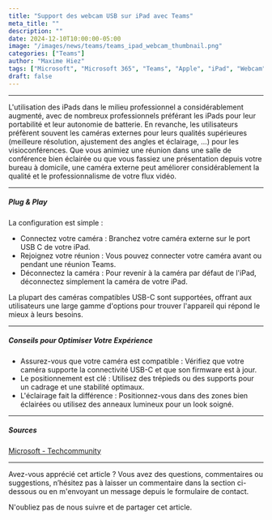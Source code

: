 ```yaml
---
title: "Support des webcam USB sur iPad avec Teams"
meta_title: ""
description: ""
date: 2024-12-10T10:00:00-05:00
image: "/images/news/teams/teams_ipad_webcam_thumbnail.png"
categories: ["Teams"]
author: "Maxime Hiez"
tags: ["Microsoft", "Microsoft 365", "Teams", "Apple", "iPad", "Webcam"]
draft: false
---
```

---

L'utilisation des iPads dans le milieu professionnel a considérablement augmenté, avec de nombreux professionnels préférant les iPads pour leur portabilité et leur autonomie de batterie. En revanche, les utilisateurs préfèrent souvent les caméras externes pour leurs qualités supérieures (meilleure résolution, ajustement des angles et éclairage, ...) pour les visioconférences. Que vous animiez une réunion dans une salle de conférence bien éclairée ou que vous fassiez une présentation depuis votre bureau à domicile, une caméra externe peut améliorer considérablement la qualité et le professionnalisme de votre flux vidéo.

---

##### Plug & Play

La configuration est simple :

- Connectez votre caméra : Branchez votre caméra externe sur le port USB C de votre iPad.
- Rejoignez votre réunion : Vous pouvez connecter votre caméra avant ou pendant une réunion Teams.
- Déconnectez la caméra : Pour revenir à la caméra par défaut de l'iPad, déconnectez simplement la caméra de votre iPad.

La plupart des caméras compatibles USB-C sont supportées, offrant aux utilisateurs une large gamme d'options pour trouver l'appareil qui répond le mieux à leurs besoins.

---

##### Conseils pour Optimiser Votre Expérience

- Assurez-vous que votre caméra est compatible : Vérifiez que votre caméra supporte la connectivité USB-C et que son firmware est à jour.
- Le positionnement est clé : Utilisez des trépieds ou des supports pour un cadrage et une stabilité optimaux.
- L'éclairage fait la différence : Positionnez-vous dans des zones bien éclairées ou utilisez des anneaux lumineux pour un look soigné.



---

##### Sources
[Microsoft - Techcommunity](https://techcommunity.microsoft.com/blog/microsoftteamsblog/introducing-external-camera-support-for-ipads-in-microsoft-teams/4355767)

---


Avez-vous apprécié cet article ? Vous avez des questions, commentaires ou suggestions, n’hésitez pas à laisser un commentaire dans la section ci-dessous ou en m'envoyant un message depuis le formulaire de contact.

N'oubliez pas de nous suivre et de partager cet article.